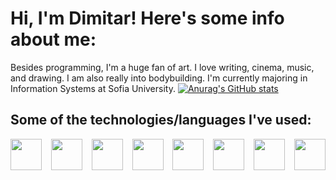 # Hi, I'm Dimitar! Here's some info about me:

Besides programming, I'm a huge fan of art. I love writing, cinema, music, and drawing. I am also really into bodybuilding. I'm currently majoring in Information Systems at Sofia University.
[![Anurag's GitHub stats](https://github-readme-stats.vercel.app/api?username=dimitarm45&show_icons=true&theme=dracula)](https://github.com/anuraghazra/github-readme-stats)  
## Some of the technologies/languages I've used:
<div style="display: flex; flex-direction: row; align-items: center; justify-content: space-between;">
    <img style="width: 50px;height: auto; margin-bottom: 10px;" src="https://cdn.jsdelivr.net/gh/devicons/devicon@latest/icons/dotnetcore/dotnetcore-original.svg"/>
    <img style="width: 50px;height: auto; margin-bottom: 10px;" src="https://cdn.jsdelivr.net/gh/devicons/devicon@latest/icons/cplusplus/cplusplus-original.svg"/>
    <img style="width: 50px;height: auto; margin-bottom: 10px;" src="https://cdn.jsdelivr.net/gh/devicons/devicon@latest/icons/microsoftsqlserver/microsoftsqlserver-original-wordmark.svg"/>
    <img style="width: 50px;height: auto; margin-bottom: 10px;" src="https://cdn.jsdelivr.net/gh/devicons/devicon@latest/icons/azure/azure-original.svg"/>
    <img style="width: 50px;height: auto; margin-bottom: 10px;" src="https://cdn.jsdelivr.net/gh/devicons/devicon@latest/icons/javascript/javascript-original.svg"/>
    <img style="width: 50px;height: auto; margin-bottom: 10px;" src="https://cdn.jsdelivr.net/gh/devicons/devicon@latest/icons/typescript/typescript-original.svg"/>
    <img style="width: 50px;height: auto; margin-bottom: 10px;" src="https://cdn.jsdelivr.net/gh/devicons/devicon@latest/icons/terraform/terraform-original.svg"/>
    <img style="width: 50px;height: auto; margin-bottom: 10px;" src="https://cdn.jsdelivr.net/gh/devicons/devicon@latest/icons/haskell/haskell-original.svg"/>                      
</div>
